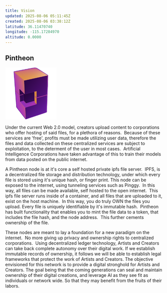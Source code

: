 ```yaml
---
title: Vision
updated: 2025-08-06 05:11:45Z
created: 2025-08-06 03:38:12Z
latitude: 36.11470740
longitude: -115.17284970
altitude: 0.0000
---
```


## Pintheon
<img src="../../_resources/pintheon_logo.png" alt="pintheon_logo.png" width="164" height="164" class="jop-noMdConv">

Under the current Web 2.0 model, creators upload content to corporations who offer hosting of said files, for a plethora of reasons.  Because of these services are 'free', profits must be made utilizing user data, therefore the files and data collected on these centralized services are subject to exploitation, to the determent of the user in most cases.  Artificial Intelligence Corporations have taken advantage of this to train their models from data posted on the public internet.

A Pintheon node is at it's core a self hosted private ipfs file server.  IPFS, is a decentralized file storage and distribution technology, under which every file is stored using it's unique hash, or finger print. This node can be exposed to the internet, using tunneling services such as Pinggy.  In this way, all files can be made available, self hosted to the open internet.  This ipfs file server runs inside of a container, and all files that are uploaded to it, exist on the host machine.  In this way, you do truly OWN the files you upload. Every file is uniquely identifiable by it's immutable hash.  Pintheon has built functionality that enables you to mint the file data to a token, that includes the file hash, and the node address.  This further cements ownership of the file.

These nodes are meant to lay a foundation for a new paradigm on the internet.  No more giving up privacy and ownership rights to centralized corporations.  Using decentralized ledger technology, Artists and Creators can take back complete autonomy over their digital work. If we establish immutable records of ownership, it follows we will be able to establish legal frameworks that protect the work of Artists and Creators. The objective envisioned for this network is to provide a digital stronghold for Artists and Creators. The goal being that the coming generations can seal and maintain ownership of their digital creations, and leverage AI as they see fit as individuals or network wide. So that they may benefit from the fruits of their labors.